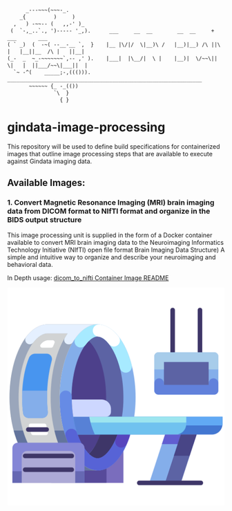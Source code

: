 ```
      _---~~~(~~~-_.
    _{         )     )
  ,   ) -~~-- (   ,,-' )_
 (  `-,_..`., ')----- '_,).      ___     __  __        __  __     +            ___       ___      
( ` _)  (  -~( --__-__ `,  }    |__ |\/|/  \|__)\ /   |__)|__) /\ ||\ |   |__||__  /\ |   ||__| 
(_-  _  ~_-~~~~~~~`,-- ,' ).    |___|  |\__/|  \ |    |__)|  \/~~\|| \|   |  ||___/~~\|___||  | 
  `~ -^(    _____;-,((())).     _______________________________________________________________
       ~~~~~~ {_ -_(())
               `\  }
                 { } 
```

# gindata-image-processing

This repository will be used to define build specifications for containerized images that outline image processing steps that are available to execute against Gindata imaging data.

## Available Images:

### 1. Convert Magnetic Resonance Imaging (MRI) brain imaging data from DICOM format to NIfTI format and organize in the BIDS output structure

This image processing unit is supplied in the form of a Docker container available to convert MRI brain imaging data to the Neuroimaging Informatics Technology Initiative (NIfTI) open file format  Brain Imaging Data Structure) A simple and intuitive way to organize and describe your neuroimaging and behavioral data.

In Depth usage: [dicom_to_nifti Container Image README](.src/dicom_to_nifti/README.md)

![](./medical.png)



